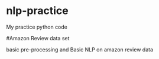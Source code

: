 # nlp-practice
My practice python code

#Amazon Review data set 

basic pre-processing and Basic NLP on amazon review data 
